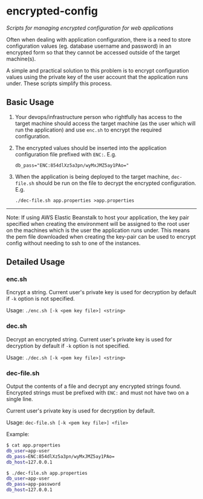 # encrypted-config
*Scripts for managing encrypted configuration for web applications*

Often when dealing with application configuration, there is a need to store configuration values
(eg. database username and password) in an encrypted form so that they cannot be accessed outside
of the target machine(s).

A simple and practical solution to this problem is to encrypt configuration values using the
private key of the user account that the application runs under.  These scripts simplify this process.

## Basic Usage

1. Your devops/infrastructure person who rightfully has access to the target machine should access the
target machine (as the user which will run the application) and use `enc.sh` to encrypt the required
configuration.

2. The encrypted values should be inserted into the application configuration file prefixed with `ENC:`. E.g.

       db_pass="ENC:854dlXz5a3pn/wyMxJMZ5ay1PAo="

3. When the application is being deployed to the target machine, `dec-file.sh` should be run on the file
to decrypt the encrypted configuration. E.g.

       ./dec-file.sh app.properties >app.properties

---
Note: If using AWS Elastic Beanstalk to host your application, the key pair specified when creating the environment will be assigned to the root user on the machines which is the user the application runs under.
This means the pem file downloaded when creating the key-pair can be used to encrypt config without needing
to ssh to one of the instances.

## Detailed Usage

### enc.sh
Encrypt a string.  Current user's private key is used for decryption by default
if `-k` option is not specified.

Usage: `./enc.sh [-k <pem key file>] <string>`

### dec.sh
Decrypt an encrypted string. Current user's private key is used for decryption by default
if `-k` option is not specified.

Usage: `./dec.sh [-k <pem key file>] <string>`

### dec-file.sh
Output the contents of a file and decrypt any encrypted strings found.
Encrypted strings must be prefixed with `ENC:` and must not have two on a single line.

Current user's private key is used for decryption by default.

Usage: `dec-file.sh [-k <pem key file>] <file>`

Example:
```bash
$ cat app.properties
db_user=app-user
db_pass=ENC:854dlXz5a3pn/wyMxJMZ5ay1PAo=
db_host=127.0.0.1

$ ./dec-file.sh app.properties
db_user=app-user
db_pass=app-password
db_host=127.0.0.1
```

